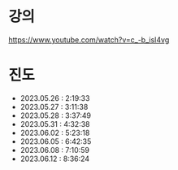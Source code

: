 # 강의

https://www.youtube.com/watch?v=c_-b_isI4vg

# 진도

-   2023.05.26 : 2:19:33
-   2023.05.27 : 3:11:38
-   2023.05.28 : 3:37:49
-   2023.05.31 : 4:32:38
-   2023.06.02 : 5:23:18
-   2023.06.05 : 6:42:35
-   2023.06.08 : 7:10:59
-   2023.06.12 : 8:36:24
